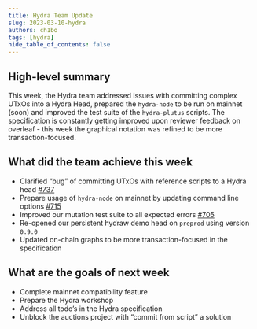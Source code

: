 ```yaml
---
title: Hydra Team Update
slug: 2023-03-10-hydra
authors: ch1bo
tags: [hydra]
hide_table_of_contents: false
---
```


## High-level summary

This week, the Hydra team addressed issues with committing complex UTxOs into a
Hydra Head, prepared the `hydra-node` to be run on mainnet (soon) and improved
the test suite of the `hydra-plutus` scripts. The specification is constantly
getting improved upon reviewer feedback on overleaf - this week the graphical
notation was refined to be more transaction-focused.

## What did the team achieve this week

-   Clarified &ldquo;bug&rdquo; of committing UTxOs with reference scripts to a Hydra head [#737](https://github.com/input-output-hk/hydra/issues/737)
-   Prepare usage of `hydra-node` on mainnet by updating command line options [#715](https://github.com/input-output-hk/hydra/pull/715)
-   Improved our mutation test suite to all expected errors [#705](https://github.com/input-output-hk/hydra/issues/705)
-   Re-opened our persistent hydraw demo head on `preprod` using version `0.9.0`
-   Updated on-chain graphs to be more transaction-focused in the specification

## What are the goals of next week

-   Complete mainnet compatibility feature
-   Prepare the Hydra workshop
-   Address all todo’s in the Hydra specification
-   Unblock the auctions project with &ldquo;commit from script&rdquo; a solution
